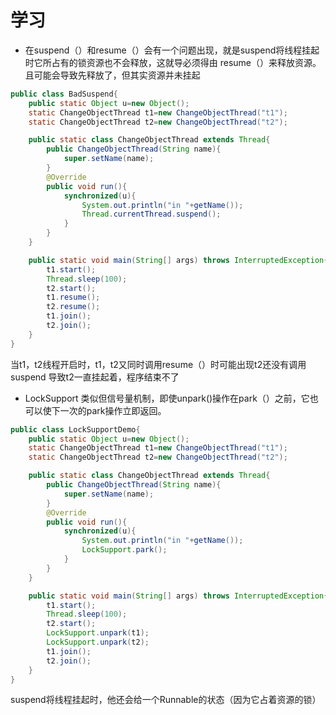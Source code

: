 # 学习


+ 在suspend（）和resume（）会有一个问题出现，就是suspend将线程挂起时它所占有的锁资源也不会释放，这就导必须得由
resume（）来释放资源。且可能会导致先释放了，但其实资源并未挂起
```java
public class BadSuspend{
    public static Object u=new Object();
    static ChangeObjectThread t1=new ChangeObjectThread("t1");
    static ChangeObjectThread t2=new ChangeObjectThread("t2");

    public static class ChangeObjectThread extends Thread{
        public ChangeObjectThread(String name){
            super.setName(name);
        }
        @Override
        public void run(){
            synchronized(u){
                System.out.println("in "+getName());
                Thread.currentThread.suspend();
            }
        }
    }

    public static void main(String[] args) throws InterruptedException{
        t1.start();
        Thread.sleep(100);
        t2.start();
        t1.resume();
        t2.resume();
        t1.join();
        t2.join();
    }
}

```

当t1，t2线程开启时，t1，t2又同时调用resume（）时可能出现t2还没有调用suspend
导致t2一直挂起着，程序结束不了


+ LockSupport 类似但信号量机制，即使unpark()操作在park（）之前，它也可以使下一次的park操作立即返回。

```java
public class LockSupportDemo{
    public static Object u=new Object();
    static ChangeObjectThread t1=new ChangeObjectThread("t1");
    static ChangeObjectThread t2=new ChangeObjectThread("t2");

    public static class ChangeObjectThread extends Thread{
        public ChangeObjectThread(String name){
            super.setName(name);
        }
        @Override
        public void run(){
            synchronized(u){
                System.out.println("in "+getName());
                LockSupport.park();
            }
        }
    }

    public static void main(String[] args) throws InterruptedException{
        t1.start();
        Thread.sleep(100);
        t2.start();
        LockSupport.unpark(t1);
        LockSupport.unpark(t2);
        t1.join();
        t2.join();
    }
}

```

suspend将线程挂起时，他还会给一个Runnable的状态（因为它占着资源的锁）